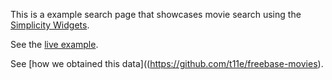 This is a example search page that showcases movie search using the
[Simplicity Widgets](http://simplicitywidgets.org).

See the [live example](http://t11e.github.com/simplicity-example-movies).

See [how we obtained this data]((https://github.com/t11e/freebase-movies).

